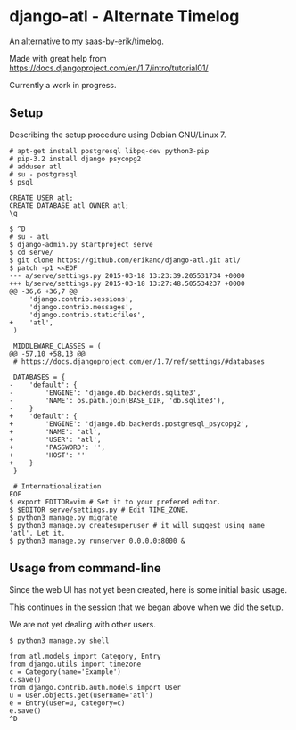 # django-atl - Alternate Timelog

An alternative to my [saas-by-erik/timelog](https://github.com/saas-by-erik/timelog).

Made with great help from https://docs.djangoproject.com/en/1.7/intro/tutorial01/

Currently a work in progress.

## Setup

Describing the setup procedure using Debian GNU/Linux 7.

```
# apt-get install postgresql libpq-dev python3-pip
# pip-3.2 install django psycopg2
# adduser atl
# su - postgresql
$ psql
```

```
CREATE USER atl;
CREATE DATABASE atl OWNER atl;
\q
```

```
$ ^D
# su - atl
$ django-admin.py startproject serve
$ cd serve/
$ git clone https://github.com/erikano/django-atl.git atl/
$ patch -p1 <<EOF
--- a/serve/settings.py	2015-03-18 13:23:39.205531734 +0000
+++ b/serve/settings.py	2015-03-18 13:27:48.505534237 +0000
@@ -36,6 +36,7 @@
     'django.contrib.sessions',
     'django.contrib.messages',
     'django.contrib.staticfiles',
+    'atl',
 )
 
 MIDDLEWARE_CLASSES = (
@@ -57,10 +58,13 @@
 # https://docs.djangoproject.com/en/1.7/ref/settings/#databases
 
 DATABASES = {
-    'default': {
-        'ENGINE': 'django.db.backends.sqlite3',
-        'NAME': os.path.join(BASE_DIR, 'db.sqlite3'),
-    }
+    'default': {
+        'ENGINE': 'django.db.backends.postgresql_psycopg2',
+        'NAME': 'atl',
+        'USER': 'atl',
+        'PASSWORD': '',
+        'HOST': ''
+    }
 }
 
 # Internationalization
EOF
$ export EDITOR=vim # Set it to your prefered editor.
$ $EDITOR serve/settings.py # Edit TIME_ZONE.
$ python3 manage.py migrate
$ python3 manage.py createsuperuser # it will suggest using name 'atl'. Let it.
$ python3 manage.py runserver 0.0.0.0:8000 &
```

## Usage from command-line

Since the web UI has not yet been created, here is some initial basic usage.

This continues in the session that we began above when we did the setup.

We are not yet dealing with other users.

```
$ python3 manage.py shell
```

```
from atl.models import Category, Entry
from django.utils import timezone
c = Category(name='Example')
c.save()
from django.contrib.auth.models import User
u = User.objects.get(username='atl')
e = Entry(user=u, category=c)
e.save()
^D
```
